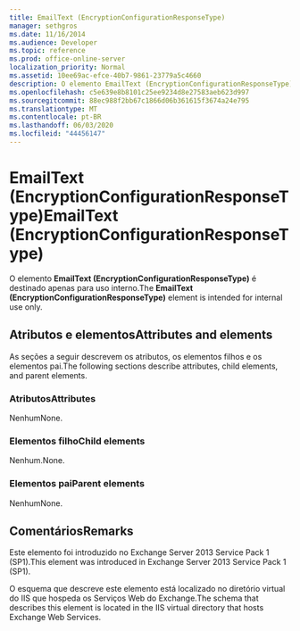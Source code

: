 ```yaml
---
title: EmailText (EncryptionConfigurationResponseType)
manager: sethgros
ms.date: 11/16/2014
ms.audience: Developer
ms.topic: reference
ms.prod: office-online-server
localization_priority: Normal
ms.assetid: 10ee69ac-efce-40b7-9861-23779a5c4660
description: O elemento EmailText (EncryptionConfigurationResponseType) é destinado apenas para uso interno.
ms.openlocfilehash: c5e639e8b8101c25ee9234d8e27583aeb623d997
ms.sourcegitcommit: 88ec988f2bb67c1866d06b361615f3674a24e795
ms.translationtype: MT
ms.contentlocale: pt-BR
ms.lasthandoff: 06/03/2020
ms.locfileid: "44456147"
---
```

# <a name="emailtext-encryptionconfigurationresponsetype"></a><span data-ttu-id="cd947-103">EmailText (EncryptionConfigurationResponseType)</span><span class="sxs-lookup"><span data-stu-id="cd947-103">EmailText (EncryptionConfigurationResponseType)</span></span>

<span data-ttu-id="cd947-104">O elemento **EmailText (EncryptionConfigurationResponseType)** é destinado apenas para uso interno.</span><span class="sxs-lookup"><span data-stu-id="cd947-104">The **EmailText (EncryptionConfigurationResponseType)** element is intended for internal use only.</span></span> 

## <a name="attributes-and-elements"></a><span data-ttu-id="cd947-105">Atributos e elementos</span><span class="sxs-lookup"><span data-stu-id="cd947-105">Attributes and elements</span></span>

<span data-ttu-id="cd947-106">As seções a seguir descrevem os atributos, os elementos filhos e os elementos pai.</span><span class="sxs-lookup"><span data-stu-id="cd947-106">The following sections describe attributes, child elements, and parent elements.</span></span>
  
### <a name="attributes"></a><span data-ttu-id="cd947-107">Atributos</span><span class="sxs-lookup"><span data-stu-id="cd947-107">Attributes</span></span>

<span data-ttu-id="cd947-108">Nenhum</span><span class="sxs-lookup"><span data-stu-id="cd947-108">None.</span></span>
  
### <a name="child-elements"></a><span data-ttu-id="cd947-109">Elementos filho</span><span class="sxs-lookup"><span data-stu-id="cd947-109">Child elements</span></span>

<span data-ttu-id="cd947-110">Nenhum.</span><span class="sxs-lookup"><span data-stu-id="cd947-110">None.</span></span>
  
### <a name="parent-elements"></a><span data-ttu-id="cd947-111">Elementos pai</span><span class="sxs-lookup"><span data-stu-id="cd947-111">Parent elements</span></span>

<span data-ttu-id="cd947-112">Nenhum</span><span class="sxs-lookup"><span data-stu-id="cd947-112">None.</span></span>
  
## <a name="remarks"></a><span data-ttu-id="cd947-113">Comentários</span><span class="sxs-lookup"><span data-stu-id="cd947-113">Remarks</span></span>

<span data-ttu-id="cd947-114">Este elemento foi introduzido no Exchange Server 2013 Service Pack 1 (SP1).</span><span class="sxs-lookup"><span data-stu-id="cd947-114">This element was introduced in Exchange Server 2013 Service Pack 1 (SP1).</span></span>
  
<span data-ttu-id="cd947-115">O esquema que descreve este elemento está localizado no diretório virtual do IIS que hospeda os Serviços Web do Exchange.</span><span class="sxs-lookup"><span data-stu-id="cd947-115">The schema that describes this element is located in the IIS virtual directory that hosts Exchange Web Services.</span></span>
  

